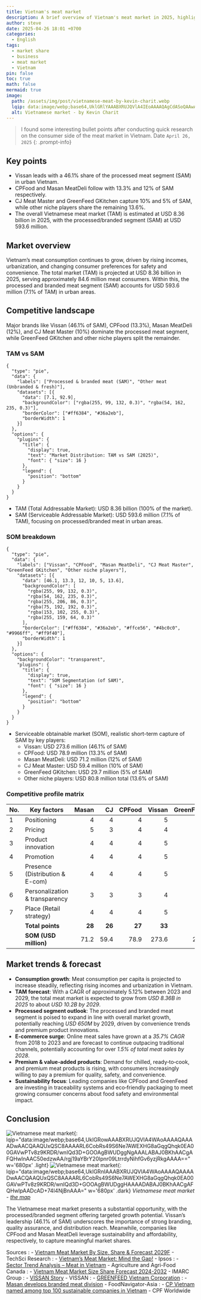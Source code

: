 ```yaml
---
title: Vietnam's meat market
description: A brief overview of Vietnam's meat market in 2025, highlighting market sizes & the competitive landscape of key players.
author: steve
date: 2025-04-26 18:01 +0700
categories:
  - English
tags:
  - market share
  - business
  - meat market
  - Vietnam
pin: false
toc: true
math: false
mermaid: true
image:
  path: /assets/img/post/vietnamese-meat-by-kevin-charit.webp
  lqip: data:image/webp;base64,UklGRlYAAABXRUJQVlA4IEoAAAAQAgCdASoQAAwABUB8JaACdAECvrQOSY8AAPqYNGoruNhWqCGfFsdonz5v9w9Z7oC0ScpkSCXnZ7EZhUx7fQoxXBVTNXDzEAAAAA==
  alt: Vietnamese market - by Kevin Charit
---
```

> I found some interesting bullet points after conducting quick research on the consumer side of the meat market in Vietnam.
> Date `April 26, 2025`
{: .prompt-info}

## Key points

- Vissan leads with a 46.1% share of the processed meat segment (SAM) in urban Vietnam.
- CPFood and Masan MeatDeli follow with 13.3% and 12% of SAM respectively.
- CJ Meat Master and GreenFeed GKitchen capture 10% and 5% of SAM, while other niche players share the remaining 13.6%.
- The overall Vietnamese meat market (TAM) is estimated at USD 8.36 billion in 2025, with the processed/branded segment (SAM) at USD 593.6 million.

## Market overview

Vietnam’s meat consumption continues to grow, driven by rising incomes, urbanization, and changing consumer preferences for safety and convenience. The total market (TAM) is projected at USD 8.36 billion in 2025, serving approximately 84.6 million meat consumers. Within this, the processed and branded meat segment (SAM) accounts for USD 593.6 million (7.1% of TAM) in urban areas.

## Competitive landscape

Major brands like Vissan (46.1% of SAM), CPFood (13.3%), Masan MeatDeli (12%), and CJ Meat Master (10%) dominate the processed meat segment, while GreenFeed GKitchen and other niche players split the remainder.

### TAM vs SAM

```chart
{
  "type": "pie",
  "data": {
    "labels": ["Processed & branded meat (SAM)", "Other meat (Unbranded & fresh)"],
    "datasets": [{
      "data": [7.1, 92.9],
      "backgroundColor": ["rgba(255, 99, 132, 0.3)", "rgba(54, 162, 235, 0.3)"],
      "borderColor": ["#ff6384", "#36a2eb"],
      "borderWidth": 1
    }]
  },
  "options": {
    "plugins": {
      "title": {
        "display": true,
        "text": "Market Distribution: TAM vs SAM (2025)",
        "font": { "size": 16 }
      },
      "legend": {
        "position": "bottom"
      }
    }
  }
}
```
- TAM (Total Addressable Market): USD 8.36 billion (100% of the market).
- SAM (Serviceable Addressable Market): USD 593.6 million (7.1% of TAM), focusing on processed/branded meat in urban areas.

### SOM breakdown

```chart
{
  "type": "pie",
  "data": {
    "labels": ["Vissan", "CPFood", "Masan MeatDeli", "CJ Meat Master", "GreenFeed GKitchen", "Other niche players"],
    "datasets": [{
      "data": [46.1, 13.3, 12, 10, 5, 13.6],
      "backgroundColor": [
        "rgba(255, 99, 132, 0.3)",
        "rgba(54, 162, 235, 0.3)",
        "rgba(255, 206, 86, 0.3)",
        "rgba(75, 192, 192, 0.3)",
        "rgba(153, 102, 255, 0.3)",
        "rgba(255, 159, 64, 0.3)"
      ],
      "borderColor": ["#ff6384", "#36a2eb", "#ffce56", "#4bc0c0", "#9966ff", "#ff9f40"],
      "borderWidth": 1
    }]
  },
  "options": {
    "backgroundColor": "transparent",
    "plugins": {
      "title": {
        "display": true,
        "text": "SOM Segmentation (of SAM)",
        "font": { "size": 16 }
      },
      "legend": {
        "position": "bottom"
      }
    }
  }
}
```

- Serviceable obtainable market (SOM), realistic short-term capture of SAM by key players:
  - Vissan: USD 273.6 million (46.1% of SAM)
  - CPFood: USD 78.9 million (13.3% of SAM)
  - Masan MeatDeli: USD 71.2 million (12% of SAM)
  - CJ Meat Master: USD 59.4 million (10% of SAM)
  - GreenFeed GKitchen: USD 29.7 million (5% of SAM)
  - Other niche players: USD 80.8 million total (13.6% of SAM)

### Competitive profile matrix

| No. | Key factors                     |  Masan |     CJ | CPFood | Vissan | GreenFeed | Others |
| --- | ------------------------------- | -----: | -----: | -----: | -----: | --------: | -----: |
| 1   | Positioning                     |      4 |      4 |      4 |      5 |         3 |      2 |
| 2   | Pricing                         |      5 |      3 |      4 |      4 |         3 |      3 |
| 3   | Product innovation              |      4 |      4 |      4 |      5 |         3 |      2 |
| 4   | Promotion                       |      4 |      4 |      4 |      5 |         3 |      2 |
| 5   | Presence (Distribution & E-com) |      4 |      4 |      4 |      5 |         3 |      2 |
| 6   | Personalization & transparency  |      3 |      3 |      3 |      4 |         3 |      1 |
| 7   | Place (Retail strategy)         |      4 |      4 |      4 |      5 |         3 |      2 |
|     | **Total points**                | **28** | **26** | **27** | **33** |    **21** | **14** |
|     | **SOM (USD million)**           |   71.2 |   59.4 |   78.9 |  273.6 |      29.7 |   80.8 |

## Market trends & forecast

- **Consumption growth**: Meat consumption per capita is projected to increase steadily, reflecting rising incomes and urbanization in Vietnam.
- **TAM forecast**: With a CAGR of approximately 5.12% between 2023 and 2029, the total meat market is expected to grow from *USD 8.36B in 2025* to about *USD 10.2B by 2029*.
- **Processed segment outlook**: The processed and branded meat segment is poised to expand in line with overall market growth, potentially reaching *USD 650M* by 2029, driven by convenience trends and premium product innovations.
- **E‑commerce surge**: Online meat sales have grown at a *35.7% CAGR* from 2018 to 2023 and are forecast to continue outpacing traditional channels, potentially accounting for over *1.5% of total meat sales by 2028*.
- **Premium & value‑added products**: Demand for chilled, ready‑to‑cook, and premium meat products is rising, with consumers increasingly willing to pay a premium for quality, safety, and convenience.
- **Sustainability focus**: Leading companies like CPFood and GreenFeed are investing in traceability systems and eco‑friendly packaging to meet growing consumer concerns about food safety and environmental impact.

## Conclusion
![Vietnamese meat market](/assets/img/post/vietnamese-meat-market-light.webp){: lqip="data:image/webp;base64,UklGRowAAABXRUJQVlA4WAoAAAAQAAAADwAACQAAQUxQSC8AAAARL6CobRs49S6Ne7AWEXHG8aGqgQhqk0EA00GAVwPTv8z9KRDR/wnIQd3D+GOOAgBWUDggNgAAALABAJ0BKhAACgAFQHwlnAAC50edzwAA/rgj19aYBrY20lpnr09LtrrdyNihfGv6yzjRkgAAAA==" w='680px' .light}
![Vietnamese meat market](/assets/img/post/vietnamese-meat-market-dark.webp){: lqip="data:image/webp;base64,UklGRnIAAABXRUJQVlA4WAoAAAAQAAAADwAACQAAQUxQSC8AAAARL6CobRs49S6Ne7AWEXHG8aGqgQhqk0EA00GAVwPTv8z9KRDR/wnIQd3D+GOOAgBWUDggHAAAADABAJ0BKhAACgAFQHwlpAADcAD+74I4NjBnAAA=" w='680px' .dark} _Vietnamese meat market - [the map](https://think.stevehoang.com/#---%0Amw:%20800%0A---%0A%0A#%20Vietnam%20meat%20market%20-%202025%0A%0A##%20Overview%0AThis%20board%20summarizes%20the%20TAM,%20SAM,%20and%20SOM%20for%20the%20Vietnamese%20meat%20market,%20focusing%20on%20processed/branded%20meat%20in%20urban%20areas.%20It%20aligns%20with%20the%20concentric%20circle%20chart,%20where:%0A-%20**TAM**:%20USD%208.36%20billion%20(entire%20meat%20market,%2084.6M%20consumers).%0A-%20**SAM**:%20USD%20593.56%20million%20(processed/branded%20meat,%2029.7M%20urban%20consumers).%0A-%20**SOM**:%20Segmented%20by%20key%20players%20(Vissan,%20CPFood,%20Masan%20MeatDeli,%20CJ%20Meat%20Master,%20GreenFeed%20GKitchen,%20Others).%0A%0A##%20Key%20Insights%0A1.%20**TAM%20(USD%208.36B)**:%0A%20%20%20-%20Encompasses%20all%20meat%20consumption%20(fresh,%20frozen,%20processed)%20across%20Vietnam%E2%80%99s%2084.6M%20consumers.%0A%20%20%20-%20Dominated%20by%20unbranded%20meat%20(90%25)%20in%20wet%20markets,%20limiting%20branded%20players%E2%80%99%20reach.%0A%20%20%20-%20Marketing%20challenge:%20Converting%20wet%20market%20shoppers%20to%20branded%20products%20via%20safety%20and%20convenience%20messaging.%0A%0A2.%20**SAM%20(USD%20593.56M)**:%0A%20%20%20-%20Focuses%20on%20processed/branded%20meat%20in%20urban%20areas%20(29.7M%20consumers),%20driven%20by%20supermarkets%20(16.9%25%20of%20sales)%20and%20e-commerce%20(0.4%25,%2035.7%25%20CAGR).%0A%20%20%20-%20Marketing%20strategies%20emphasize%20quality,%20affordability,%20and%20digital%20presence%20to%20capture%20urban%20consumers.%0A%20%20%20-%20Constraint:%20Rural%20markets%20prefer%20unbranded%20meat,%20reducing%20SAM%20scope.%0A%0A3.%20**SOM**:%0A%20%20%20-%20**Vissan%20(USD%20273.63M,%2046.1%25)**:%20Leads%20due%20to%20strong%20brand%20trust%20(Positioning:%205),%20nationwide%20distribution%20(Place:%205,%2039,000+%20outlets),%20and%20heavy%20promotion%20(5).%20Excels%20in%20processed%20meat%20variety%20(Product:%205).%0A%20%20%20-%20**CPFood%20(USD%2078.94M,%2013.3%25)**:%20Leverages%20sustainability%20(Positioning:%204)%20and%20integrated%20supply%20chain%20(Place:%204),%20appealing%20to%20eco-conscious%20urbanites.%0A%20%20%20-%20**Masan%20MeatDeli%20(USD%2071.23M,%2012%25)**:%20Dominates%20in%20affordability%20(Pricing:%205),%20targeting%20mass-market%20urban%20consumers%20via%20e-commerce%20and%20supermarkets%20(Presence:%204).%0A%20%20%20-%20**CJ%20Meat%20Master%20(USD%2059.36M,%2010%25)**:%20Focuses%20on%20premium%20chilled%20meat%20(Product:%204),%20but%20higher%20pricing%20(3)%20limits%20share.%0A%20%20%20-%20**GreenFeed%20GKitchen%20(USD%2029.68M,%205%25)**:%20Niche%20leader%20with%20clean%20meat%20focus%20(Personalization:%204),%20strong%20in%20urban%20retail%20(Place:%204).%0A%20%20%20-%20**Others%20(USD%2029.70M,%205%25)**:%20Limited%20by%20weak%20branding%20(Positioning:%202)%20and%20distribution%20(Place:%202),%20targeting%20regional%20or%20niche%20pork%20segments.%0A%0A4.%20**Marketing%20Implications**:%0A%20%20%20-%20**Vissan**:%20Maintains%20dominance%20through%20broad%20appeal%20and%20scale;%20could%20innovate%20further%20in%20e-commerce.%0A%20%20%20-%20**CPFood/Masan**:%20Compete%20on%20sustainability%20and%20affordability,%20respectively;%20need%20stronger%20personalization%20to%20rival%20Vissan.%0A%20%20%20-%20**CJ**:%20Should%20expand%20affordable%20options%20to%20grow%20share.%0A%20%20%20-%20**GreenFeed**:%20Can%20grow%20by%20scaling%20digital%20campaigns%20and%20sustainability%20messaging.%0A%20%20%20-%20**Niche%20Players**:%20Require%20investment%20in%20branding%20and%20distribution%20to%20compete%20beyond%20local%20markets.%0A%0A)_

The Vietnamese meat market presents a substantial opportunity, with the processed/branded segment offering targeted growth potential. Vissan’s leadership (46.1% of SAM) underscores the importance of strong branding, quality assurance, and distribution reach. Meanwhile, companies like CPFood and Masan MeatDeli leverage sustainability and affordability, respectively, to capture meaningful market shares.

Sources
: - [Vietnam Meat Market By Size, Share & Forecast 2029F](https://www.techsciresearch.com/report/vietnam-meat-market/8178.html) - TechSci Research
: - [Vietnam’s Meat Market: Mind the Gap!](https://www.ipsos.com/en/vietnams-meat-market-mind-gap) - Ipsos
: - [Sector Trend Analysis – Meat in Vietnam](https://agriculture.canada.ca/en/international-trade/market-intelligence/reports/sector-trend-analysis-meat-vietnam) - Agriculture and Agri-Food Canada
: - [Vietnam Meat Market Size Share Forecast 2024-2032](https://www.imarcgroup.com/vietnam-meat-market) - IMARC Group
: - [VISSAN Story](https://www.vissan.com.vn/en/about-us/vissan-story) - VISSAN
: - [GREENFEED Vietnam Corporation](https://www.greenfeed.com.vn/en)
: - [Masan develops branded meat division](https://www.foodnavigator-asia.com/Article/2019/07/26/Masan-develops-branded-meat-division) - FoodNavigator-Asia
: - [CP Vietnam named among top 100 sustainable companies in Vietnam](https://www.cpfworldwide.com/en/media-center/1085) - CPF Worldwide